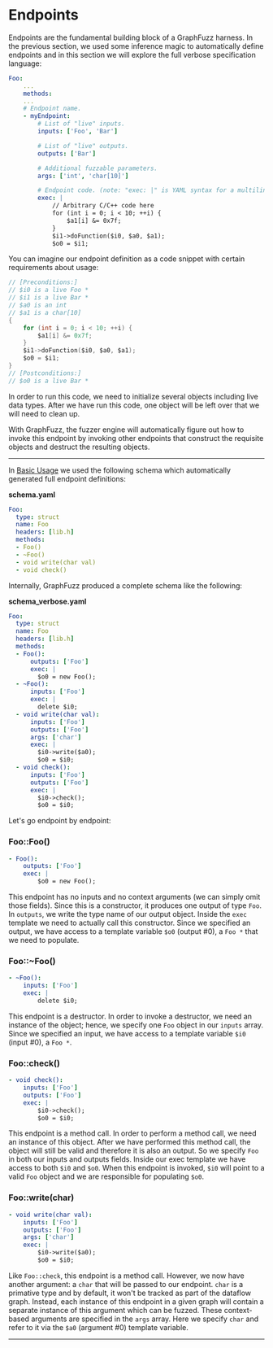 
# Endpoints

Endpoints are the fundamental building block of a GraphFuzz harness. In the previous section, we used some inference magic to automatically define endpoints and in this section we will explore the full verbose specification language:

```yaml
Foo:
    ...
    methods:
    ...
    # Endpoint name.
    - myEndpoint:
        # List of "live" inputs.
        inputs: ['Foo', 'Bar']

        # List of "live" outputs.
        outputs: ['Bar']

        # Additional fuzzable parameters.
        args: ['int', 'char[10]']

        # Endpoint code. (note: "exec: |" is YAML syntax for a multiline string)
        exec: |
            // Arbitrary C/C++ code here
            for (int i = 0; i < 10; ++i) {
                $a1[i] &= 0x7f;
            }
            $i1->doFunction($i0, $a0, $a1);
            $o0 = $i1;

```

You can imagine our endpoint definition as a code snippet with certain requirements about usage:

```c
// [Preconditions:]
// $i0 is a live Foo *
// $i1 is a live Bar *
// $a0 is an int
// $a1 is a char[10]
{
    for (int i = 0; i < 10; ++i) {
        $a1[i] &= 0x7f;
    }
    $i1->doFunction($i0, $a0, $a1);
    $o0 = $i1;
}
// [Postconditions:]
// $o0 is a live Bar *
```

In order to run this code, we need to initialize several objects including live data types. After we have run this code, one object will be left over that we will need to clean up.

With GraphFuzz, the fuzzer engine will automatically figure out how to invoke this endpoint by invoking other endpoints that construct the requisite objects and destruct the resulting objects.

---

In [Basic Usage](quick_start/basic_usage.md) we used the following schema which automatically generated full endpoint definitions:

**schema.yaml**
```yaml
Foo:
  type: struct
  name: Foo
  headers: [lib.h]
  methods:
  - Foo()
  - ~Foo()
  - void write(char val)
  - void check()
```

Internally, GraphFuzz produced a complete schema like the following:

**schema_verbose.yaml**
```yaml
Foo:
  type: struct
  name: Foo
  headers: [lib.h]
  methods:
  - Foo():
      outputs: ['Foo']
      exec: |
        $o0 = new Foo();
  - ~Foo():
      inputs: ['Foo']
      exec: |
        delete $i0;
  - void write(char val):
      inputs: ['Foo']
      outputs: ['Foo']
      args: ['char']
      exec: |
        $i0->write($a0);
        $o0 = $i0;
  - void check():
      inputs: ['Foo']
      outputs: ['Foo']
      exec: |
        $i0->check();
        $o0 = $i0;
```

Let's go endpoint by endpoint:

### Foo::Foo()

```yaml
- Foo():
    outputs: ['Foo']
    exec: |
        $o0 = new Foo();
```

This endpoint has no inputs and no context arguments (we can simply omit those fields). Since this is a constructor, it produces one output of type `Foo`. In `outputs`, we write the type name of our output object. Inside the `exec` template we need to actually call this constructor. Since we specified an output, we have access to a template variable `$o0` (output #0), a `Foo *` that we need to populate.

### Foo::~Foo()

```yaml
- ~Foo():
    inputs: ['Foo']
    exec: |
        delete $i0;
```

This endpoint is a destructor. In order to invoke a destructor, we need an instance of the object; hence, we specify one `Foo` object in our `inputs` array. Since we specified an input, we have access to a template variable `$i0` (input #0), a `Foo *`.

### Foo::check()

```yaml
- void check():
    inputs: ['Foo']
    outputs: ['Foo']
    exec: |
        $i0->check();
        $o0 = $i0;
```

This endpoint is a method call. In order to perform a method call, we need an instance of this object. After we have performed this method call, the object will still be valid and therefore it is also an output. So we specify `Foo` in both our inputs and outputs fields. Inside our exec template we have access to both `$i0` and `$o0`. When this endpoint is invoked, `$i0` will point to a valid `Foo` object and we are responsible for populating `$o0`.

### Foo::write(char)

```yaml
- void write(char val):
    inputs: ['Foo']
    outputs: ['Foo']
    args: ['char']
    exec: |
        $i0->write($a0);
        $o0 = $i0;
```

Like `Foo::check`, this endpoint is a method call. However, we now have another argument: a `char` that will be passed to our endpoint. `char` is a primative type and by default, it won't be tracked as part of the dataflow graph. Instead, each instance of this endpoint in a given graph will contain a separate instance of this argument which can be fuzzed. These context-based arguments are specified in the `args` array. Here we specify `char` and refer to it via the `$a0` (argument #0) template variable.

---




